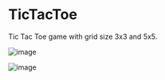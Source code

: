 # TicTacToe
Tic Tac Toe game with grid size 3x3 and 5x5.

![image](https://user-images.githubusercontent.com/72391139/123299370-bd31fa80-d519-11eb-808d-b3cc7774a109.png)

![image](https://user-images.githubusercontent.com/72391139/123299453-d5a21500-d519-11eb-8e71-37248bba8d1d.png)
